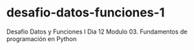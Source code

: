 # desafio-datos-funciones-1
Desafio Datos y Funciones I
Dia 12 
Modulo 03. Fundamentos de programación en Python
